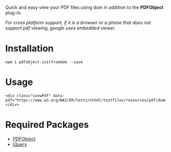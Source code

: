Quick and easy view your PDF files using dom in addition to the **PDFObject** plug-in.

*For cross platform support, if it is a browser or a phone that does not support pdf viewing, google uses embedded viewer.*

# Installation

`npm i pdfobject-initfromdom --save`

# Usage

```
<div class="viewPdf" data-pdf="https://www.w3.org/WAI/ER/tests/xhtml/testfiles/resources/pdf/dummy.pdf"></div>
```

# Required Packages
- [PDFObject](https://github.com/pipwerks/PDFObject/ "PDFObject")
- [jQuery](https://github.com/jquery/jquery "jQuery")
